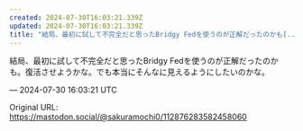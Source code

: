```yaml
---
created: 2024-07-30T16:03:21.339Z
updated: 2024-07-30T16:03:21.339Z
title: "結局、最初に試して不完全だと思ったBridgy Fedを使うのが正解だったのかも[...]"
---
```


<p>結局、最初に試して不完全だと思ったBridgy Fedを使うのが正解だったのかも。復活させようかな。でも本当にそんなに見えるようにしたいのかな。</p>

&mdash; 2024-07-30 16:03:21 UTC

Original URL: https://mastodon.social/@sakuramochi0/112876283582458060
